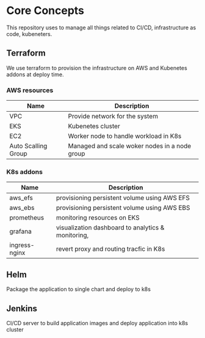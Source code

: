 # Core Concepts

This repository uses to manage all things related to CI/CD, infrastructure as code, kubeneters.

## Terraform
We use terraform to provision the infrastructure on AWS and Kubenetes addons at deploy time.

### AWS resources

| Name | Description |
|------|--------|
| VPC | Provide network for the system |
| EKS | Kubenetes cluster |
| EC2 | Worker node to handle workload in K8s |
| Auto Scalling Group | Managed and scale woker nodes in a node group |

### K8s addons

| Name | Description |
|------|--------|
| aws_efs | provisioning persistent volume using AWS EFS  |
| aws_ebs | provisioning persistent volume using AWS EBS  |
| prometheus | monitoring resources on EKS |
| grafana | visualization dashboard to analytics & monitoring, |
| ingress-nginx | revert proxy and routing tracfic in K8s |

## Helm

Package the application to single chart and deploy to k8s

## Jenkins

CI/CD server to build application images and deploy application into k8s cluster


